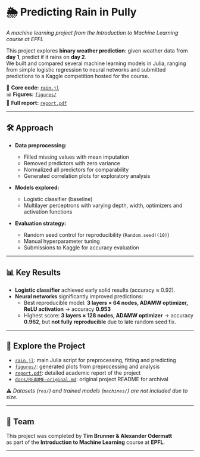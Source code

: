 # 🌦️ Predicting Rain in Pully  
*A machine learning project from the Introduction to Machine Learning course at EPFL*  

This project explores **binary weather prediction**: given weather data from **day 1**, predict if it rains on **day 2**.  
We built and compared several machine learning models in Julia, ranging from simple logistic regression to neural networks and submitted predictions to a Kaggle competition hosted for the course.  

📂 **Core code:** [`rain.jl`](rain.jl)  
📊 **Figures:** [`figures/`](figures/)  
📑 **Full report:** [`report.pdf`](report.pdf)  

---

## 🛠️ Approach

- **Data preprocessing:**  
  - Filled missing values with mean imputation  
  - Removed predictors with zero variance  
  - Normalized all predictors for comparability  
  - Generated correlation plots for exploratory analysis  

- **Models explored:**  
  - Logistic classifier (baseline)  
  - Multilayer perceptrons with varying depth, width, optimizers and activation functions  

- **Evaluation strategy:**  
  - Random seed control for reproducibility (`Random.seed!(10)`)  
  - Manual hyperparameter tuning  
  - Submissions to Kaggle for accuracy evaluation  

---

## 📊 Key Results

- **Logistic classifier** achieved early solid results (accuracy ≈ 0.92).  
- **Neural networks** significantly improved predictions:  
  - Best reproducible model: **3 layers × 64 nodes, ADAMW optimizer, ReLU activation** → accuracy **0.953**  
  - Highest score: **3 layers × 128 nodes, ADAMW optimizer** → accuracy **0.962**, but **not fully reproducible** due to late random seed fix.  

---

## 📂 Explore the Project

- [`rain.jl`](rain.jl): main Julia script for preprocessing, fitting and predicting  
- [`figures/`](figures/): generated plots from preprocessing and analysis  
- [`report.pdf`](report.pdf): detailed academic report of the project  
- [`docs/README-original.md`](docs/README-original.md): original project README for archival  

⚠️ *Datasets (`res/`) and trained models (`machines/`) are not included due to size.*  

---

## 🙌 Team

This project was completed by **Tim Brunner & Alexander Odermatt**  
as part of the **Introduction to Machine Learning** course at **EPFL**.  

---
